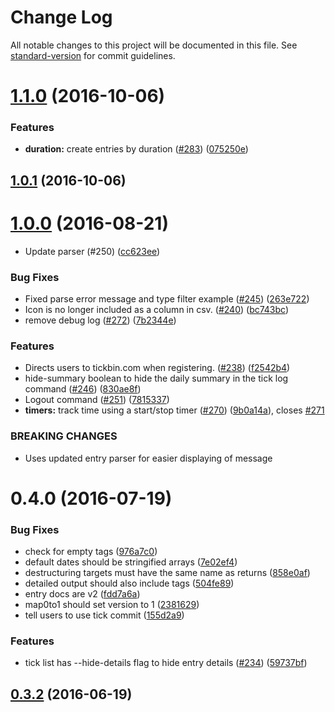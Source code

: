 # Change Log

All notable changes to this project will be documented in this file. See [standard-version](https://github.com/conventional-changelog/standard-version) for commit guidelines.

<a name="1.1.0"></a>
# [1.1.0](https://github.com/tickbin/tickbin/compare/v1.0.1...v1.1.0) (2016-10-06)


### Features

* **duration:** create entries by duration ([#283](https://github.com/tickbin/tickbin/issues/283)) ([075250e](https://github.com/tickbin/tickbin/commit/075250e))



<a name="1.0.1"></a>
## [1.0.1](https://github.com/tickbin/tickbin/compare/v1.0.0...v1.0.1) (2016-10-06)



<a name="1.0.0"></a>
# [1.0.0](https://github.com/tickbin/tickbin/compare/v0.4.0...v1.0.0) (2016-08-21)


* Update parser (#250) ([cc623ee](https://github.com/tickbin/tickbin/commit/cc623ee))


### Bug Fixes

* Fixed parse error message and type filter example ([#245](https://github.com/tickbin/tickbin/issues/245)) ([263e722](https://github.com/tickbin/tickbin/commit/263e722))
* Icon is no longer included as a column in csv. ([#240](https://github.com/tickbin/tickbin/issues/240)) ([bc743bc](https://github.com/tickbin/tickbin/commit/bc743bc))
* remove debug log ([#272](https://github.com/tickbin/tickbin/issues/272)) ([7b2344e](https://github.com/tickbin/tickbin/commit/7b2344e))


### Features

* Directs users to tickbin.com when registering. ([#238](https://github.com/tickbin/tickbin/issues/238)) ([f2542b4](https://github.com/tickbin/tickbin/commit/f2542b4))
* hide-summary boolean to hide the daily summary in the tick log command ([#246](https://github.com/tickbin/tickbin/issues/246)) ([830ae8f](https://github.com/tickbin/tickbin/commit/830ae8f))
* Logout command  ([#251](https://github.com/tickbin/tickbin/issues/251)) ([7815337](https://github.com/tickbin/tickbin/commit/7815337))
* **timers:** track time using a start/stop timer ([#270](https://github.com/tickbin/tickbin/issues/270)) ([9b0a14a](https://github.com/tickbin/tickbin/commit/9b0a14a)), closes [#271](https://github.com/tickbin/tickbin/issues/271)


### BREAKING CHANGES

* Uses updated entry parser for easier displaying of message



<a name="0.4.0"></a>
# 0.4.0 (2016-07-19)


### Bug Fixes

* check for empty tags ([976a7c0](https://github.com/tickbin/tickbin/commit/976a7c0))
* default dates should be stringified arrays ([7e02ef4](https://github.com/tickbin/tickbin/commit/7e02ef4))
* destructuring targets must have the same name as returns ([858e0af](https://github.com/tickbin/tickbin/commit/858e0af))
* detailed output should also include tags ([504fe89](https://github.com/tickbin/tickbin/commit/504fe89))
* entry docs are v2 ([fdd7a6a](https://github.com/tickbin/tickbin/commit/fdd7a6a))
* map0to1 should set version to 1 ([2381629](https://github.com/tickbin/tickbin/commit/2381629))
* tell users to use tick commit ([155d2a9](https://github.com/tickbin/tickbin/commit/155d2a9))


### Features

* tick list has --hide-details flag to hide entry details ([#234](https://github.com/tickbin/tickbin/issues/234)) ([59737bf](https://github.com/tickbin/tickbin/commit/59737bf))



<a name="0.3.2"></a>
## [0.3.2](https://github.com/tickbin/tickbin/compare/v0.3.1...v0.3.2) (2016-06-19)
